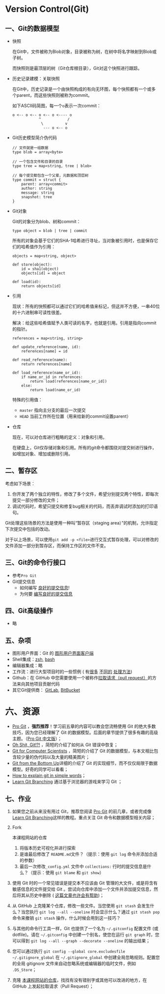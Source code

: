 # Version Control(Git)



## 一、Git的数据模型

- 快照

  在Git中，文件被称为Blob对象，目录被称为树，在树中将名字映射到Blob或子树。

  而快照则是最顶层的树（Git仓库根目录），Git对这个快照进行跟踪。

- 历史记录建模：关联快照

  在Git中，历史记录是一个由快照构成的有向无环图，每个快照都有一个或多个parent，而这些快照则被称为commit。

  如下ASCII码简图，每一个`o`表示一次commit：

  ```
  o <-- o <-- o <-- o <---- o
              ^            /
               \          v
                --- o <-- o
  ```

- Git历史模型简介伪代码

  ```
  // 文件就是一组数据
  type blob = array<byte>
  
  // 一个包含文件和目录的目录
  type tree = map<string, tree | blob>
  
  // 每个提交都包含一个父辈，元数据和顶层树
  type commit = struct {
      parent: array<commit>
      author: string
      message: string
      snapshot: tree
  }
  ```

- Git对象

  Git的对象分为blob、树和commit：

  ```
  type object = blob | tree | commit
  ```

  所有的对象会基于它们的SHA-1哈希进行寻址，当对象被引用时，也是保存它们的哈希值作为引用：

  ```
  objects = map<string, object>
  
  def store(object):
      id = sha1(object)
      objects[id] = object
  
  def load(id):
      return objects[id]
  ```

- 引用

  现状：所有的快照都可以通过它们的哈希值来标记，但这并不方便，一串40位的十六进制串可读性很差。

  解决：给这些哈希值赋予人类可读的名字，也就是引用。引用是指向commit的指针。

  ```
  references = map<string, string>
  
  def update_reference(name, id):
      references[name] = id
  
  def read_reference(name):
      return references[name]
  
  def load_reference(name_or_id):
      if name_or_id in references:
          return load(references[name_or_id])
      else:
          return load(name_or_id)
  ```

  特殊的引用值：

  - `master` 指向主分支的最后一次提交
  - `HEAD` 当前工作所在位置（用来给新的commit设置parent）

- 仓库

  现在，可以对仓库进行粗略的定义：对象和引用。

  在硬盘上，Git仅存储对象和引用。所有的git命令都围绕对提交树进行操作，如增加对象、增加或删除引用。

  

## 二、暂存区

考虑如下场景：

1. 你开发了两个独立的特性，修改了多个文件，希望分别提交两个特性，即每次提交一部分修改的文件；
2. 调试代码时，希望只提交和修复bug相关的代码，而丢弃调试时添加的打印语句。

Git处理这些场景的方法是使用一种叫“暂存区（staging area）”的机制，允许指定下次提交中包括的改动。

对于以上场景，可以使用`git add -p <file>`进行交互式暂存处理，可以对修改的文件添加一部分到暂存区，而保持工作区的文件不变。



## 三、Git的命令行接口

- 参考`Pro Git`
- Git提交信息
  - 如何编写 [良好的提交信息](https://tbaggery.com/2008/04/19/a-note-about-git-commit-messages.html)!
  - 为何要 [编写良好的提交信息](https://chris.beams.io/posts/git-commit/)



## 四、Git高级操作

- 略



## 五、杂项

- 图形用户界面：Git 的 [图形用户界面客户端](https://git-scm.com/downloads/guis)
- Shell集成：[zsh](https://github.com/olivierverdier/zsh-git-prompt), [bash](https://github.com/magicmonty/bash-git-prompt)
- 编辑器集成：略
- 工作流：进行大型项目时的一些惯例 ( 有[很多](https://nvie.com/posts/a-successful-git-branching-model/) [不同的](https://www.endoflineblog.com/gitflow-considered-harmful) [处理方法](https://www.atlassian.com/git/tutorials/comparing-workflows/gitflow-workflow))
- Github：在 GitHub 中您需要使用一个被称作[拉取请求（pull request）](https://help.github.com/en/github/collaborating-with-issues-and-pull-requests/about-pull-requests)的方法来向其他项目贡献代码
- 其它Git提供商： [GitLab](https://about.gitlab.com/), [BitBucket](https://bitbucket.org/)



# 六、资源

- [Pro Git](https://git-scm.com/book/en/v2) ，**强烈推荐**！学习前五章的内容可以教会您流畅使用 Git 的绝大多数技巧，因为您已经理解了 Git 的数据模型。后面的章节提供了很多有趣的高级主题。（[Pro Git 中文版](https://git-scm.com/book/zh/v2)）；
- [Oh Shit, Git!?!](https://ohshitgit.com/) ，简短的介绍了如何从 Git 错误中恢复；
- [Git for Computer Scientists](https://eagain.net/articles/git-for-computer-scientists/) ，简短的介绍了 Git 的数据模型，与本文相比包含较少量的伪代码以及大量的精美图片；
- [Git from the Bottom Up](https://jwiegley.github.io/git-from-the-bottom-up/)详细的介绍了 Git 的实现细节，而不仅仅局限于数据模型。好奇的同学可以看看；
- [How to explain git in simple words](https://smusamashah.github.io/blog/2017/10/14/explain-git-in-simple-words)；
- [Learn Git Branching](https://learngitbranching.js.org/) 通过基于浏览器的游戏来学习 Git ；



## 七、作业

1. 如果您之前从来没有用过 Git，推荐您阅读 [Pro Git](https://git-scm.com/book/en/v2) 的前几章，或者完成像 [Learn Git Branching](https://learngitbranching.js.org/)这样的教程。重点关注 Git 命令和数据模型相关内容；

2. Fork 

   本课程网站的仓库

   1. 将版本历史可视化并进行探索
   2. 是谁最后修改了 `README.md`文件？（提示：使用 `git log` 命令并添加合适的参数）
   3. 最后一次修改`_config.yml` 文件中 `collections:` 行时的提交信息是什么？（提示：使用 `git blame` 和 `git show`）

3. 使用 Git 时的一个常见错误是提交本不应该由 Git 管理的大文件，或是将含有敏感信息的文件提交给 Git 。尝试向仓库中添加一个文件并添加提交信息，然后将其从历史中删除 ( [这篇文章也许会有帮助](https://help.github.com/articles/removing-sensitive-data-from-a-repository/))；

4. 从 GitHub 上克隆某个仓库，修改一些文件。当您使用 `git stash` 会发生什么？当您执行 `git log --all --oneline` 时会显示什么？通过 `git stash pop` 命令来撤销 `git stash` 操作，什么时候会用到这一技巧？

5. 与其他的命令行工具一样，Git 也提供了一个名为 `~/.gitconfig` 配置文件 (或 dotfile)。请在 `~/.gitconfig` 中创建一个别名，使您在运行 `git graph` 时，您可以得到 `git log --all --graph --decorate --oneline` 的输出结果；

6. 您可以通过执行 `git config --global core.excludesfile ~/.gitignore_global` 在 `~/.gitignore_global` 中创建全局忽略规则。配置您的全局 gitignore 文件来自动忽略系统或编辑器的临时文件，例如 `.DS_Store`；

7. 克隆 [本课程网站的仓库](https://github.com/missing-semester-cn/missing-semester-cn.github.io.git)，找找有没有错别字或其他可以改进的地方，在 GitHub 上发起拉取请求（Pull Request）；

